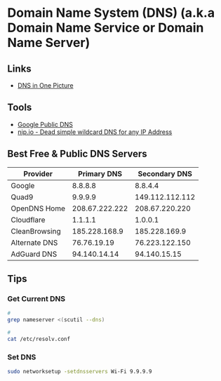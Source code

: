 # Domain Name System (DNS) (a.k.a Domain Name Service or Domain Name Server)

<!--
https://www.dnsperf.com/
https://public-dns.info/
-->

## Links

- [DNS in One Picture](https://roadmap.sh/guides/dns-in-one-picture)

## Tools

- [Google Public DNS](https://dns.google/)
- [nip.io - Dead simple wildcard DNS for any IP Address](https://nip.io/)
<!-- xip.io -->

## Best Free & Public DNS Servers

| Provider | Primary DNS | Secondary DNS |
| --- | --- | --- |
| Google | 8.8.8.8 | 8.8.4.4 |
| Quad9 | 9.9.9.9 | 149.112.112.112 |
| OpenDNS Home | 208.67.222.222 | 208.67.220.220 |
| Cloudflare | 1.1.1.1 | 1.0.0.1 |
| CleanBrowsing | 185.228.168.9 | 185.228.169.9 |
| Alternate DNS | 76.76.19.19 | 76.223.122.150 |
| AdGuard DNS | 94.140.14.14 | 94.140.15.15 |

## Tips

### Get Current DNS

```sh
#
grep nameserver <(scutil --dns)

#
cat /etc/resolv.conf
```

### Set DNS

```sh
sudo networksetup -setdnsservers Wi-Fi 9.9.9.9
```
